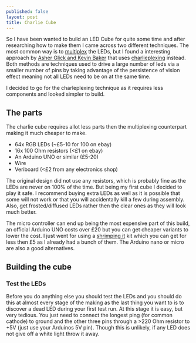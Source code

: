 ```yaml
---
published: false
layout: post
title: Charlie Cube
---
```


So I have been wanted to build an LED Cube for quite some time and after researching how to make
them I came across two different techniques. The most common way is to
[multiplex](http://en.wikipedia.org/wiki/Multiplexing) the LEDs, but I found a interesting approach
by [Asher Glick and Kevin Baker](http://aglick.com/charliecube.html) that uses
[charlieplexing](http://en.wikipedia.org/wiki/Charlieplexing) instead. Both methods are techniques
used to drive a large number of leds via a smaller number of pins by taking advantage of the
persistence of vision effect meaning not all LEDs need to be on at the same time.

I decided to go for the charleplexing technique as it requires less components and looked simpler to
build.

The parts
---------

The charlie cube requires allot less parts then the multiplexing counterpart making it much cheaper
to make.

* 64x RGB LEDs (~£5-10 for 100 on ebay)
* 16x 100 Ohm resistors (<£1 on ebay)
* An Arduino UNO or similar (£5-20)
* Wire
* Veriboard (<£2 from any electronics shop)

The original design did not use any resistors, which is probably fine as the LEDs are never on 100%
of the time. But being my first cube I decided to play it safe. I recommend buying extra LEDs as
well as it is possible that some will not work or that you will accidentally kill a few during
assembly. Also, get frosted/diffused LEDs rather then the clear ones as they will look much better.

The micro controller can end up being the most expensive part of this build, an official Arduino UNO
costs over £20 but you can get cheaper variants to lower the cost. I just went for using a
[shrimping it](http://shrimping.it/blog/) kit which you can get for less then £5 as I already had a
bunch of them. The Arduino nano or micro are also a good alternatives.

Building the cube
-----------------

### Test the LEDs

Before you do anything else you should test the LEDs and you should do this at almost every stage of
the making as the last thing you want to is to discover a dead LED during your first test run. At
this stage it is easy, but very tedious. You just need to connect the longest ping (for common
cathode) to ground and the other three pins through a >220 Ohm resistor to +5V (just use your
Arduinos 5V pin). Though this is unlikely, if any LED does not give off a white light throw it away.
